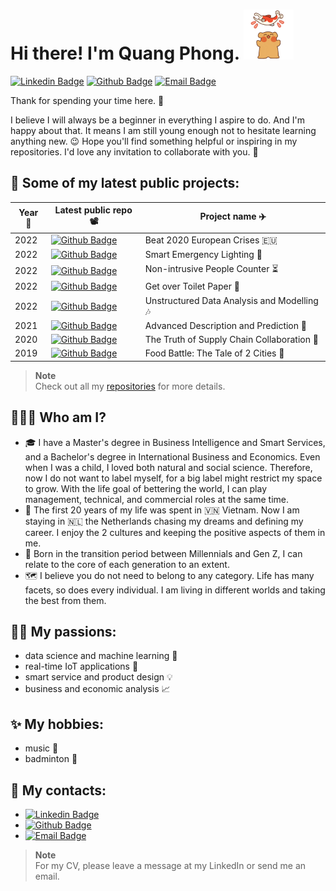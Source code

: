 <h1> Hi there! I'm Quang Phong. 
  <img src="https://github.com/quang-phong/quang-phong/blob/main/media/gif/bear-and-fish.gif" width="80px">
</h1>

[![Linkedin Badge](https://img.shields.io/badge/-@quangphong-0072b1?style=flat&logo=LinkedIn&link=https://www.linkedin.com/in/quangphong/)](https://www.linkedin.com/in/quangphong/) 
[![Github Badge](https://img.shields.io/badge/-@quang--phong-171515?style=flat&logo=github&logoColor=white&link=https://github.com/quang-phong)](https://github.com/quang-phong)
[![Email Badge](https://img.shields.io/badge/-quangtrieuphong@outlook.com-00a2ed?style=flat&logo=microsoftoutlook&logoColor=white&link=mailto:quangtrieuphong@outlook.com)](mailto:quangtrieuphong@outlook.com)

Thank for spending your time here. 👋

I believe I will always be a beginner in everything I aspire to do. And I'm happy about that. It means I am still young enough not to hesitate learning anything new. 😉
Hope you'll find something helpful or inspiring in my repositories. I'd love any invitation to collaborate with you. 🤝


## 🚀 Some of my latest public projects:

| **Year** 📆 | **Latest public repo** 📽️ |  **Project name** ✈️ |
| - | - | - | 
| 2022 | [![Github Badge](https://img.shields.io/badge/-project--1--beat--2022--european--crises-171515?style=flat&logo=github&logoColor=white&link=https://github.com/project-1-beat-2022-european-crises)](https://github.com/quang-phong/project-1-beat-2022-european-crises) | Beat 2020 European Crises 🇪🇺 |
| 2022 | [![Github Badge](https://img.shields.io/badge/-project--2--smart--emergency--lighting-171515?style=flat&logo=github&logoColor=white&link=https://github.com/project-2-smart-emergency-lighting)](https://github.com/quang-phong/project-2-smart-emergency-lighting) | Smart Emergency Lighting 🚨 |
| 2022 | [![Github Badge](https://img.shields.io/badge/-project--3--non--intrusive--people--counter-171515?style=flat&logo=github&logoColor=white&link=https://github.com/project-3-non-intrusive-people-counter)](https://github.com/quang-phong/project-3-non-intrusive-people-counter) | Non-intrusive People Counter ⏳️ |
| 2022 | [![Github Badge](https://img.shields.io/badge/-project--4--get--over--toilet--paper-171515?style=flat&logo=github&logoColor=white&link=https://github.com/project-4-get-over-toilet-paper)](https://github.com/quang-phong/project-4-get-over-toilet-paper) | Get over Toilet Paper 🧻 |
| 2022 | [![Github Badge](https://img.shields.io/badge/-project--5--unstructured--data--analysis--modelling-171515?style=flat&logo=github&logoColor=white&link=https://github.com/project-5-unstructured-data-analysis-modelling)](https://github.com/quang-phong/project-5-unstructured-data-analysis-modelling) | Unstructured Data Analysis and Modelling 🎶 |
| 2021 | [![Github Badge](https://img.shields.io/badge/-project--6--advanced--description--prediction-171515?style=flat&logo=github&logoColor=white&link=https://github.com/project-6-advanced-description-prediction)](https://github.com/quang-phong/project-6-advanced-description-prediction) | Advanced Description and Prediction 🔮 |
| 2020 | [![Github Badge](https://img.shields.io/badge/-project--7--truth--of--supply--chain--collaboration-171515?style=flat&logo=github&logoColor=white&link=https://github.com/project-7-truth-of-supply-chain-collaboration)](https://github.com/quang-phong/project-7-truth-of-supply-chain-collaboration) | The Truth of Supply Chain Collaboration 🤝 |
| 2019 | [![Github Badge](https://img.shields.io/badge/-project--8--food--battle--the--tale--of--2--cities-171515?style=flat&logo=github&logoColor=white&link=https://github.com/project-8-food-battle-the-tale-of-2-cities)](https://github.com/quang-phong/project-8-food-battle-the-tale-of-2-cities) | Food Battle: The Tale of 2 Cities 🍜 |

>**Note**  
>Check out all my [repositories](https://github.com/quang-phong?tab=repositories) for more details.

## 🧑🏻‍🚀 Who am I?
- 🎓 I have a Master's degree in Business Intelligence and Smart Services, and a Bachelor's degree in International Business and Economics. Even when I was a child, I loved both natural and social science. Therefore, now I do not want to label myself, for a big label might restrict my space to grow. With the life goal of bettering the world, I can play management, technical, and commercial roles at the same time.  
- 🛬 The first 20 years of my life was spent in 🇻🇳 Vietnam. Now I am staying in 🇳🇱 the Netherlands chasing my dreams and defining my career. I enjoy the 2 cultures and keeping the positive aspects of them in me.  
- 🧬 Born in the transition period between Millennials and Gen Z, I can relate to the core of each generation to an extent.   
- 🗺️ I believe you do not need to belong to any category. Life has many facets, so does every individual. I am living in different worlds and taking the best from them.   


## 🤟🏼 My passions:
- data science and machine learning 📡
- real-time IoT applications 🤖
- smart service and product design 💡
- business and economic analysis 📈

## ✨ My hobbies:
- music 🎤
- badminton 🏸

## 📇 My contacts:
- [![Linkedin Badge](https://img.shields.io/badge/-@quangphong-0072b1?style=flat&logo=LinkedIn&link=https://www.linkedin.com/in/quangphong/)](https://www.linkedin.com/in/quangphong/) 
- [![Github Badge](https://img.shields.io/badge/-@quang--phong-171515?style=flat&logo=github&logoColor=white&link=https://github.com/quang-phong)](https://github.com/quang-phong)
- [![Email Badge](https://img.shields.io/badge/-quangtrieuphong@outlook.com-00a2ed?style=flat&logo=microsoftoutlook&logoColor=white&link=mailto:quangtrieuphong@outlook.com)](mailto:quangtrieuphong@outlook.com)

>**Note**  
>For my CV, please leave a message at my LinkedIn or send me an email.
